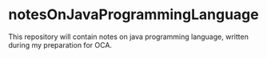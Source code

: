 # notesOnJavaProgrammingLanguage

This repository will contain notes on java programming language, written during my preparation for OCA.
